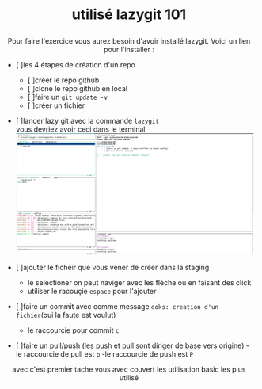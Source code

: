 # <p align='center'>utilisé lazygit 101</p>

<p align='center'>Pour faire l'exercice vous aurez besoin d'avoir installé lazygit. Voici un lien pour l'installer :</p>  

- [ ]les 4 étapes de création d'un repo
   - [ ]créer le repo github
   - [ ]clone le repo github en local
   - [ ]faire un `git update -v`
   - [ ]créer un fichier

- [ ]lancer lazy git avec la commande `lazygit`  
vous devriez avoir ceci dans le terminal
![image](../res/Img/exo/menu-principal.png)

- [ ]ajouter le ficheir que vous vener de créer dans la staging
   - le selectioner on peut naviger avec les fléche ou en faisant des click 
   - utiliser le racouçie `espace` pour l'ajouter 
- [ ]faire un commit avec comme message `doks: creation d'un fichier`(oui la faute est voulut)
   - le raccourcie pour commit `c`
- [ ]faire un pull/push (les push et pull sont diriger de base vers origine)
   -le raccourcie de pull est `p`
   -le raccourcie de push est `P`

<p align='center'>avec c'est premier tache vous avec couvert les utilisation basic les plus utilisé</p>
